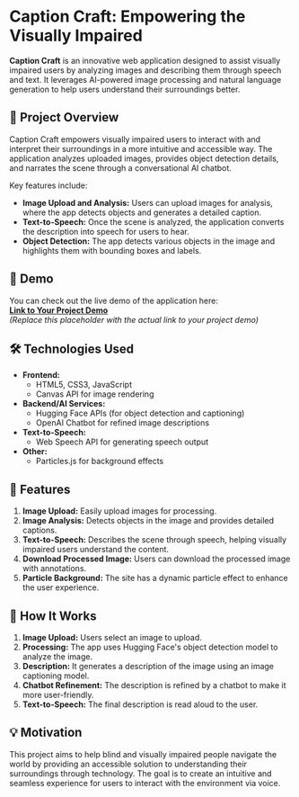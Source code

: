# Caption Craft: Empowering the Visually Impaired

**Caption Craft** is an innovative web application designed to assist visually impaired users by analyzing images and describing them through speech and text. It leverages AI-powered image processing and natural language generation to help users understand their surroundings better.

## 🌟 Project Overview

Caption Craft empowers visually impaired users to interact with and interpret their surroundings in a more intuitive and accessible way. The application analyzes uploaded images, provides object detection details, and narrates the scene through a conversational AI chatbot.

Key features include:
- **Image Upload and Analysis:** Users can upload images for analysis, where the app detects objects and generates a detailed caption.
- **Text-to-Speech:** Once the scene is analyzed, the application converts the description into speech for users to hear.
- **Object Detection:** The app detects various objects in the image and highlights them with bounding boxes and labels.

## 🚀 Demo

You can check out the live demo of the application here:  
**[Link to Your Project Demo]( https://Satyam-10124.github.io/Caption_Craft)**  
*(Replace this placeholder with the actual link to your project demo)*

## 🛠️ Technologies Used

- **Frontend:** 
  - HTML5, CSS3, JavaScript
  - Canvas API for image rendering
- **Backend/AI Services:** 
  - Hugging Face APIs (for object detection and captioning)
  - OpenAI Chatbot for refined image descriptions
- **Text-to-Speech:** 
  - Web Speech API for generating speech output
- **Other:** 
  - Particles.js for background effects

## 📸 Features

1. **Image Upload:** Easily upload images for processing.
2. **Image Analysis:** Detects objects in the image and provides detailed captions.
3. **Text-to-Speech:** Describes the scene through speech, helping visually impaired users understand the content.
4. **Download Processed Image:** Users can download the processed image with annotations.
5. **Particle Background:** The site has a dynamic particle effect to enhance the user experience.

## 🎯 How It Works

1. **Image Upload:** Users select an image to upload.
2. **Processing:** The app uses Hugging Face's object detection model to analyze the image.
3. **Description:** It generates a description of the image using an image captioning model.
4. **Chatbot Refinement:** The description is refined by a chatbot to make it more user-friendly.
5. **Text-to-Speech:** The final description is read aloud to the user.

## 💡 Motivation

This project aims to help blind and visually impaired people navigate the world by providing an accessible solution to understanding their surroundings through technology. The goal is to create an intuitive and seamless experience for users to interact with the environment via voice.

